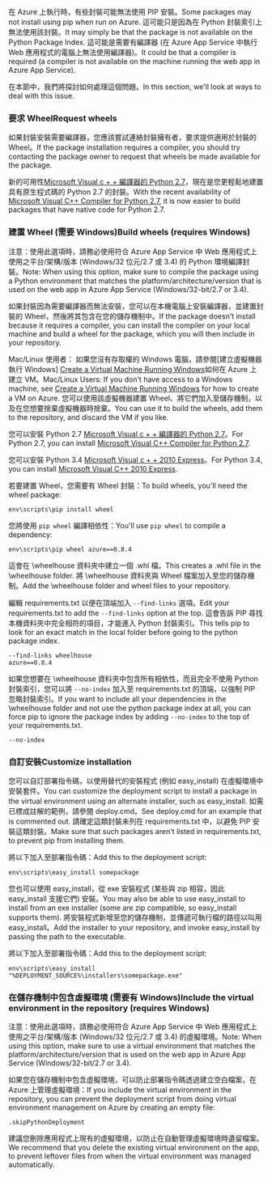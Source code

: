 <span data-ttu-id="97e36-101">在 Azure 上執行時，有些封裝可能無法使用 PIP 安裝。</span><span class="sxs-lookup"><span data-stu-id="97e36-101">Some packages may not install using pip when run on Azure.</span></span>  <span data-ttu-id="97e36-102">這可能只是因為在 Python 封裝索引上無法使用該封裝。</span><span class="sxs-lookup"><span data-stu-id="97e36-102">It may simply be that the package is not available on the Python Package Index.</span></span>  <span data-ttu-id="97e36-103">這可能是需要有編譯器 (在 Azure App Service 中執行 Web 應用程式的電腦上無法使用編譯器)。</span><span class="sxs-lookup"><span data-stu-id="97e36-103">It could be that a compiler is required (a compiler is not available on the machine running the web app in Azure App Service).</span></span>

<span data-ttu-id="97e36-104">在本節中，我們將探討如何處理這個問題。</span><span class="sxs-lookup"><span data-stu-id="97e36-104">In this section, we'll look at ways to deal with this issue.</span></span>

### <a name="request-wheels"></a><span data-ttu-id="97e36-105">要求 Wheel</span><span class="sxs-lookup"><span data-stu-id="97e36-105">Request wheels</span></span>
<span data-ttu-id="97e36-106">如果封裝安裝需要編譯器，您應該嘗試連絡封裝擁有者，要求提供適用於封裝的 Wheel。</span><span class="sxs-lookup"><span data-stu-id="97e36-106">If the package installation requires a compiler, you should try contacting the package owner to request that wheels be made available for the package.</span></span>

<span data-ttu-id="97e36-107">新的可用性[Microsoft Visual c + + 編譯器的 Python 2.7][Microsoft Visual C++ Compiler for Python 2.7]，現在是您更輕鬆地建置具有原生程式碼的 Python 2.7 的封裝。</span><span class="sxs-lookup"><span data-stu-id="97e36-107">With the recent availability of [Microsoft Visual C++ Compiler for Python 2.7][Microsoft Visual C++ Compiler for Python 2.7], it is now easier to build packages that have native code for Python 2.7.</span></span>

### <a name="build-wheels-requires-windows"></a><span data-ttu-id="97e36-108">建置 Wheel (需要 Windows)</span><span class="sxs-lookup"><span data-stu-id="97e36-108">Build wheels (requires Windows)</span></span>
<span data-ttu-id="97e36-109">注意：使用此選項時，請務必使用符合 Azure App Service 中 Web 應用程式上使用之平台/架構/版本 (Windows/32 位元/2.7 或 3.4) 的 Python 環境編譯封裝。</span><span class="sxs-lookup"><span data-stu-id="97e36-109">Note: When using this option, make sure to compile the package using a Python environment that matches the platform/architecture/version that is used on the web app in Azure App Service (Windows/32-bit/2.7 or 3.4).</span></span>

<span data-ttu-id="97e36-110">如果封裝因為需要編譯器而無法安裝，您可以在本機電腦上安裝編譯器，並建置封裝的 Wheel，然後將其包含在您的儲存機制中。</span><span class="sxs-lookup"><span data-stu-id="97e36-110">If the package doesn't install because it requires a compiler, you can install the compiler on your local machine and build a wheel for the package, which you will then include in your repository.</span></span>

<span data-ttu-id="97e36-111">Mac/Linux 使用者： 如果您沒有存取權的 Windows 電腦，請參閱[建立虛擬機器執行 Windows] [ Create a Virtual Machine Running Windows]如何在 Azure 上建立 VM。</span><span class="sxs-lookup"><span data-stu-id="97e36-111">Mac/Linux Users: If you don't have access to a Windows machine, see [Create a Virtual Machine Running Windows][Create a Virtual Machine Running Windows] for how to create a VM on Azure.</span></span>  <span data-ttu-id="97e36-112">您可以使用該虛擬機器建置 Wheel、將它們加入至儲存機制，以及在您想要捨棄虛擬機器時捨棄。</span><span class="sxs-lookup"><span data-stu-id="97e36-112">You can use it to build the wheels, add them to the repository, and discard the VM if you like.</span></span> 

<span data-ttu-id="97e36-113">您可以安裝 Python 2.7 [Microsoft Visual c + + 編譯器的 Python 2.7][Microsoft Visual C++ Compiler for Python 2.7]。</span><span class="sxs-lookup"><span data-stu-id="97e36-113">For Python 2.7, you can install [Microsoft Visual C++ Compiler for Python 2.7][Microsoft Visual C++ Compiler for Python 2.7].</span></span>

<span data-ttu-id="97e36-114">您可以安裝 Python 3.4 [Microsoft Visual c + + 2010 Express][Microsoft Visual C++ 2010 Express]。</span><span class="sxs-lookup"><span data-stu-id="97e36-114">For Python 3.4, you can install [Microsoft Visual C++ 2010 Express][Microsoft Visual C++ 2010 Express].</span></span>

<span data-ttu-id="97e36-115">若要建置 Wheel，您需要有 Wheel 封裝：</span><span class="sxs-lookup"><span data-stu-id="97e36-115">To build wheels, you'll need the wheel package:</span></span>

    env\scripts\pip install wheel

<span data-ttu-id="97e36-116">您將使用 `pip wheel` 編譯相依性：</span><span class="sxs-lookup"><span data-stu-id="97e36-116">You'll use `pip wheel` to compile a dependency:</span></span>

    env\scripts\pip wheel azure==0.8.4

<span data-ttu-id="97e36-117">這會在 \wheelhouse 資料夾中建立一個 .whl 檔。</span><span class="sxs-lookup"><span data-stu-id="97e36-117">This creates a .whl file in the \wheelhouse folder.</span></span>  <span data-ttu-id="97e36-118">將 \wheelhouse 資料夾與 Wheel 檔案加入至您的儲存機制。</span><span class="sxs-lookup"><span data-stu-id="97e36-118">Add the \wheelhouse folder and wheel files to your repository.</span></span>

<span data-ttu-id="97e36-119">編輯 requirements.txt 以便在頂端加入 `--find-links` 選項。</span><span class="sxs-lookup"><span data-stu-id="97e36-119">Edit your requirements.txt to add the `--find-links` option at the top.</span></span> <span data-ttu-id="97e36-120">這會告訴 PIP 尋找本機資料夾中完全相符的項目，才能進入 Python 封裝索引。</span><span class="sxs-lookup"><span data-stu-id="97e36-120">This tells pip to look for an exact match in the local folder before going to the python package index.</span></span>

    --find-links wheelhouse
    azure==0.8.4

<span data-ttu-id="97e36-121">如果您想要在 \wheelhouse 資料夾中包含所有相依性，而且完全不使用 Python 封裝索引，您可以將 `--no-index` 加入至 requirements.txt 的頂端，以強制 PIP 忽略封裝索引。</span><span class="sxs-lookup"><span data-stu-id="97e36-121">If you want to include all your dependencies in the \wheelhouse folder and not use the python package index at all, you can force pip to ignore the package index by adding `--no-index` to the top of your requirements.txt.</span></span>

    --no-index

### <a name="customize-installation"></a><span data-ttu-id="97e36-122">自訂安裝</span><span class="sxs-lookup"><span data-stu-id="97e36-122">Customize installation</span></span>
<span data-ttu-id="97e36-123">您可以自訂部署指令碼，以使用替代的安裝程式 (例如 easy\_install) 在虛擬環境中安裝套件。</span><span class="sxs-lookup"><span data-stu-id="97e36-123">You can customize the deployment script to install a package in the virtual environment using an alternate installer, such as easy\_install.</span></span>  <span data-ttu-id="97e36-124">如需已標成註解的範例，請參閱 deploy.cmd。</span><span class="sxs-lookup"><span data-stu-id="97e36-124">See deploy.cmd for an example that is commented out.</span></span>  <span data-ttu-id="97e36-125">請確定這類封裝未列在 requirements.txt 中，以避免 PIP 安裝這類封裝。</span><span class="sxs-lookup"><span data-stu-id="97e36-125">Make sure that such packages aren't listed in requirements.txt, to prevent pip from installing them.</span></span>

<span data-ttu-id="97e36-126">將以下加入至部署指令碼：</span><span class="sxs-lookup"><span data-stu-id="97e36-126">Add this to the deployment script:</span></span>

    env\scripts\easy_install somepackage

<span data-ttu-id="97e36-127">您也可以使用 easy\_install，從 exe 安裝程式 (某些與 zip 相容，因此 easy\_install 支援它們) 安裝。</span><span class="sxs-lookup"><span data-stu-id="97e36-127">You may also be able to use easy\_install to install from an exe installer (some are zip compatible, so easy\_install supports them).</span></span>  <span data-ttu-id="97e36-128">將安裝程式新增至您的儲存機制，並傳遞可執行檔的路徑以叫用 easy\_install。</span><span class="sxs-lookup"><span data-stu-id="97e36-128">Add the installer to your repository, and invoke easy\_install by passing the path to the executable.</span></span>

<span data-ttu-id="97e36-129">將以下加入至部署指令碼：</span><span class="sxs-lookup"><span data-stu-id="97e36-129">Add this to the deployment script:</span></span>

    env\scripts\easy_install "%DEPLOYMENT_SOURCE%\installers\somepackage.exe"

### <a name="include-the-virtual-environment-in-the-repository-requires-windows"></a><span data-ttu-id="97e36-130">在儲存機制中包含虛擬環境 (需要有 Windows)</span><span class="sxs-lookup"><span data-stu-id="97e36-130">Include the virtual environment in the repository (requires Windows)</span></span>
<span data-ttu-id="97e36-131">注意：使用此選項時，請務必使用符合 Azure App Service 中 Web 應用程式上使用之平台/架構/版本 (Windows/32 位元/2.7 或 3.4) 的虛擬環境。</span><span class="sxs-lookup"><span data-stu-id="97e36-131">Note: When using this option, make sure to use a virtual environment that matches the platform/architecture/version that is used on the web app in Azure App Service (Windows/32-bit/2.7 or 3.4).</span></span>

<span data-ttu-id="97e36-132">如果您在儲存機制中包含虛擬環境，可以防止部署指令碼透過建立空白檔案，在 Azure 上管理虛擬環境：</span><span class="sxs-lookup"><span data-stu-id="97e36-132">If you include the virtual environment in the repository, you can prevent the deployment script from doing virtual environment management on Azure by creating an empty file:</span></span>

    .skipPythonDeployment

<span data-ttu-id="97e36-133">建議您刪除應用程式上現有的虛擬環境，以防止在自動管理虛擬環境時遺留檔案。</span><span class="sxs-lookup"><span data-stu-id="97e36-133">We recommend that you delete the existing virtual environment on the app, to prevent leftover files from when the virtual environment was managed automatically.</span></span>

[Create a Virtual Machine Running Windows]: http://azure.microsoft.com/documentation/articles/virtual-machines-windows-hero-tutorial/
[Microsoft Visual C++ Compiler for Python 2.7]: http://aka.ms/vcpython27
[Microsoft Visual C++ 2010 Express]: http://go.microsoft.com/?linkid=9709949
